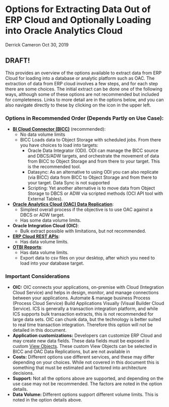 # Options for Extracting Data Out of ERP Cloud and Optionally Loading into Oracle Analytics Cloud

Derrick Cameron
Oct 30, 2019

## **DRAFT!**

This provides an overview of the options available to extract data from ERP Cloud for loading into a database or analytic platform such as OAC.  The extraction of data from ERP cloud involves a few steps, and for each step there are some choices.  The initial extract can be done one of the following ways, although some of these options are not recommended but included for completeness. Links to more detail are in the options below, and you can also navigate directly to these by clicking on the icon in the upper left. 

### **Options in Recommended Order (Depends Partly on Use Case):**

- [**BI Cloud Connector (BICC)**](bicc_data_replication.md) (recommended):
    - No data volume limits
    - BICC Loads data to Object Storage with scheduled jobs.  From there you have choices to load into targets:
        - Oracle Data Integrator (ODI).  ODI can manage the BICC source and DBCS/ADW targets, and orchestrate the movement of data from BICC to Object Storage and from there to your target.  This is the recommended tool.
        - Datasync:  As an alternative to using ODI you can also replicate (via BICC) data from BICC to Object Storage and from there to your target.  Data Sync is not supported
        - Scripting:  Yet another alternative is to move data from Object Storage to DBCS or ADW via scripted methods (OCI API tool with External Tables).
- [**Oracle Analytics Cloud (OAC) Data Replication**](oac_data_replication.md):
    - Simplest overall process if the objective is to use OAC against a DBCS or ADW target.
    - Has some data volume limits.
- **Oracle Integration Cloud (OIC)**:
    - Bulk extract possible with limitations, but not recommended.
- [**ERP Cloud REST APIs**](restapip_data_replication.md): 
    - Has data volume limits.
- [**OTBI Reports**](otbi_data_replication.md):
    - Has data volume limits.
    - Export data to csv files on your desktop, after which you need to load into your database target.


### **Important Considerations**

- **OIC:**  OIC connects your applications, on-premise with Cloud (Integration Cloud Service) and helps in design, monitor, and manage connections between your applications. Automate & manage business Process (Process Cloud Service) Build Applications Visually (Visual Builder Cloud Service).  ICS is generally a transaction integration platform, and while ICS supports bulk transaction extracts, this is not recommended for large data sets.  OIC can chunk data, but the technology is better suited to real time transaction integration.  Therefore this option will not be detailed in this document.
- **Application customizations:**  Developers can customize ERP Cloud and may create new data fields.  These data fields must be exposed in custom [View Objects](https://docs.oracle.com/cd/E25054_01/fusionapps.1111/e15524/adv_bi_vos.htm).  These custom View Objects can be selected in BICC and OAC Data Replications, but are not available in  
- **Costs:**  Different options use different services, and these may differ depending on your choices.  While not covered in this document this is something that must be estimated and factored into architecture decisions.
- **Support:**  Not all the options above are supported, and depending on the use case may not be recommended.  The factors are noted in the option details.
- **Data Volume:**  Different options support different volume limits.  This is noted in the option details above.

